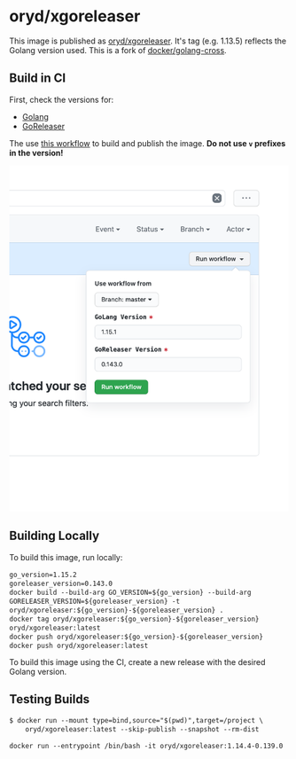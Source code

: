 # oryd/xgoreleaser

This image is published as [oryd/xgoreleaser](https://hub.docker.com/repository/docker/oryd/xgoreleaser). It's tag (e.g. 1.13.5) reflects the Golang version used.
This is a fork of [docker/golang-cross](https://github.com/docker/golang-cross).

## Build in CI

First, check the versions for:

* [Golang](https://golang.org/dl/)
* [GoReleaser](https://github.com/goreleaser/goreleaser/releases)

The use [this workflow](https://github.com/ory/xgoreleaser/actions?query=workflow%3ADocker) to
build and publish the image. **Do not use `v` prefixes in the version!**

![Workflow parameters](.github/workflow.png)

## Building Locally

To build this image, run locally:

```shell script
go_version=1.15.2
goreleaser_version=0.143.0
docker build --build-arg GO_VERSION=${go_version} --build-arg GORELEASER_VERSION=${goreleaser_version} -t oryd/xgoreleaser:${go_version}-${goreleaser_version} .
docker tag oryd/xgoreleaser:${go_version}-${goreleaser_version} oryd/xgoreleaser:latest
docker push oryd/xgoreleaser:${go_version}-${goreleaser_version}
docker push oryd/xgoreleaser:latest
```

To build this image using the CI, create a new release with the desired Golang version.

## Testing Builds

```shell script
$ docker run --mount type=bind,source="$(pwd)",target=/project \
    oryd/xgoreleaser:latest --skip-publish --snapshot --rm-dist
```

```
docker run --entrypoint /bin/bash -it oryd/xgoreleaser:1.14.4-0.139.0
```

